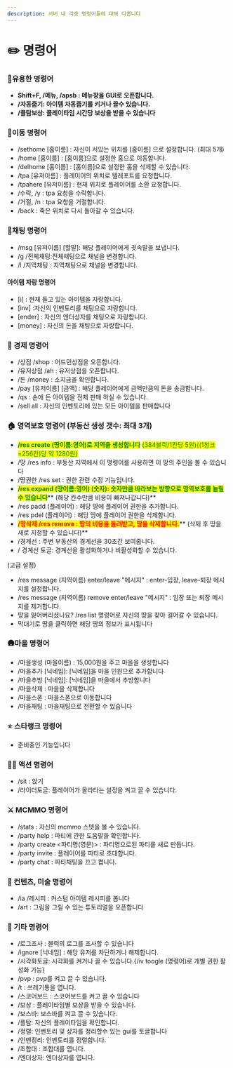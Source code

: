 ```yaml
---
description: 서버 내 각종 명령어들에 대해 다룹니다
---
```


# ✏️ 명령어

### 🌟유용한 명령어

* **Shift+F, /메뉴, /apsb : 메뉴창을 GUI로 오픈합니다.**&#x20;
* **/자동줍기: 아이템 자동줍기를 키거나 끌수 있습니다.**
* **/플탐보상: 플레이타임 시간당 보상을 받을 수 있습니다**

### 🚶이동 명령어

* /sethome \[홈이름] : 자신이 서있는 위치를 \[홈이름] 으로 설정합니다. (최대 5개)&#x20;
* /home \[홈이름] : \[홈이름]으로 설정한 홈으로 이동합니다. &#x20;
* /delhome \[홈이름] : \[홈이름]으로 설정한 홈을 삭제할 수 있습니다.&#x20;
* /tpa \[유저이름] : 플레이어의 위치로 텔레포트를 요청합니다.
* /tpahere \[유저이름] : 현재 위치로 플레이어를 소환 요청합니다.
* /수락, /y : tpa 요청을 수락합니다.
* /거절, /n : tpa 요청을 거절합니다.
* /back : 죽은 위치로 다시 돌아갈 수 있습니다.&#x20;

### 💬채팅 명령어

* /msg \[유저이름] \[할말]: 해당 플레이어에게 귓속말을 보냅니다.&#x20;
* /g /전체채팅:전체채팅으로 채널을 변경합니다.&#x20;
* /l /지역채팅 : 지역채팅으로 채널을 변경합니다. &#x20;

#### &#x20;  아이템 자랑 명령어&#x20;

* \[i] : 현재 들고 있는 아이템을 자랑합니다.
* \[inv] :자신의 인벤토리를 채팅으로 자랑합니다.
* \[ender] : 자신의 엔더상자를 채팅으로 자랑합니다.
* \[money] : 자신의 돈을 채팅으로 자랑합니다.

### 💸 경제 명령어

* /상점 /shop : 어드민상점을 오픈합니다.
* /유저상점 /ah : 유저상점을 오픈합니다.
* /돈 /money : 소지금을 확인합니다.
* /pay \[유저이름] \[금액] : 해당 플레이어에게 금액만큼의 돈을 송금합니다.&#x20;
* /qs : 손에 든 아이템을 전체 판매 하실 수 있습니다.﻿
* /sell all : 자신의 인벤토리에 있는 모든 아이템을 판매합니다

### 🏠 영역보호 명령어 (부동산 생성 갯수: 최대 3개)

* <mark style="color:green;">**/res create (땅이름:영어)로 지역을 생성합니다**</mark> <mark style="color:green;">(384블럭/1칸당 5원){(1청크=256칸)당 약 1280원}</mark>
* /땅 /res info : 부동산 지역에서 이 명령어를 사용하면 이 땅의 주인을 볼 수 있습니다
* /땅권한 /res set : 권한 관련 수정 기능입니다.
* <mark style="color:green;">**/res expand (땅이름:영어) (숫자): 숫자만큼 바라보는 방향으로 영역보호를 늘릴 수 있습니다**</mark>**  **<mark style="color:green;">**(해당 칸수만큼 비용이 빠져나갑니다)**</mark>
* /res padd (플레이어) : 해당 땅에 플레이어 권한을 추가합니다.
* /res pdel (플레이어) : 해당 땅에 플레이어 권한을 삭제합니다.
* <mark style="color:red;">**/땅삭제 /res remove : 땅의 비용을 돌려받고, 땅을 삭제합니다.**</mark>** (삭제 후 땅을 새로 지정할 수 있습니다)**
* /경계선 : 주변 부동산의 경계선을 30초간 보여줍니다.
* / 경계선 토글: 경계선을 활성화하거나 비활성화할 수 있습니다.

(고급 설정)

* /res message (지역이름) enter/leave "메시지" : enter-입장, leave-퇴장 메시지를 설정합니다.
* /res message (지역이름) remove enter/leave "메시지" : 입장 또는 퇴장 메시지를 제거합니다.
* 땅을 잃어버리셨나요? /res list 명령어로 자신의 땅을 찾아 걸어갈 수 있습니다.
* 막대기로 땅을 클릭하면 해당 땅의 정보가 표시됩니다

### 🛖마을 명령어

* /마을생성 (마을이름) : 15,000원을 주고 마을을 생성합니다&#x20;
* /마을추가  \[닉네임]: \[닉네임]을 마을 인원으로 추가합니다
* /마을추방 \[닉네임]: \[닉네임]을 마을에서 추방합니다
* /마을삭제 : 마을을 삭제합니다&#x20;
* /마을스폰 : 마을스폰으로 이동합니다
* /마을채팅 : 마을채팅으로 전환할 수 있습니다

### ⭐ 스타랭크 명령어

* 준비중인 기능입니다

### 🤸‍♂ 액션 명령어

* /sit : 앉기&#x20;
* /라이더토글: 플레이어가 올라타는 설정을 켜고 끌 수 있습니다.﻿

### ⚔️ MCMMO 명령어

* /stats : 자신의 mcmmo 스텟을 볼 수 있습니다.﻿&#x20;
* /party help : 파티에 관한 도움말을 확인합니다.&#x20;
* /party create <파티명(영문)> : 파티명으로된 파티를 새로 만듭니다.&#x20;
* /party invite : 플레이어를 파티로 초대합니다.
* /party chat : 파티채팅을 끄고 켭니다.

### 🎨 컨텐츠, 미술 명령어

* /ia /레시피 : 커스텀 아이템 레시피를 봅니다
* /art : 그림을 그릴 수 있는 튜토리얼을 오픈합니다

### 📝 기타 명령어

* /로그조사 : 블럭의 로그를 조사할 수 있습니다
* &#x20;/ignore \[닉네임] : 해당 유저를 차단하거나 해제합니다.&#x20;
* /시각화토글: 시각화를 켜거나 끌 수 있습니다.{/iv toogle (명령어)로 개별 권한 활성화 가능}&#x20;
* /pvp : pvp를 켜고 끌 수 있습니다.﻿&#x20;
* /t : 쓰레기통을 엽니다.&#x20;
* /스코어보드 : 스코어보드를 켜고 끌 수 있습니다&#x20;
* /보상 : 플레이타임별 보상을 받을 수 있습니다.&#x20;
* /보스바: 보스바를 켜고 끌 수 있습니다.&#x20;
* /플탐: 자신의 플레이타임을 확인합니다.&#x20;
* /정렬: 인벤토리 및 상자를 정리할수 있는 gui를 토글합니다&#x20;
* /인벤정리: 인벤토리를 정렬합니다.&#x20;
* /조합대 : 조합대를 엽니다.&#x20;
* /엔더상자: 엔더상자를 엽니다.

